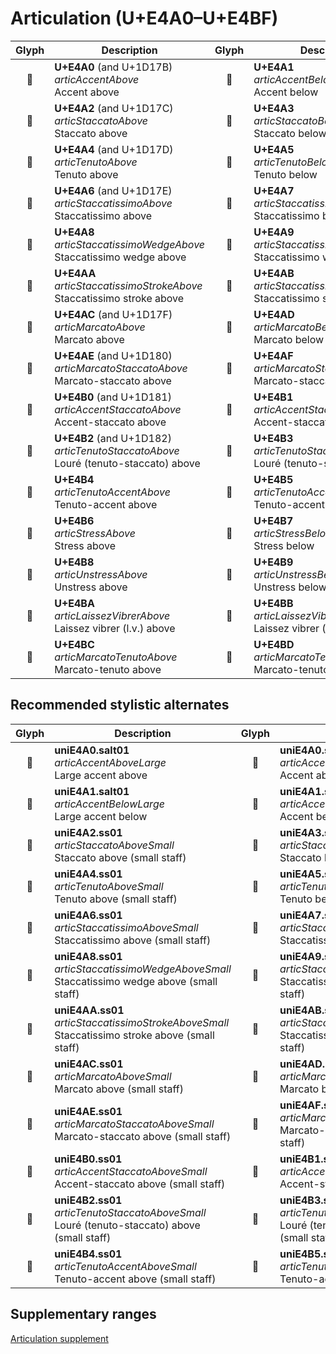 Articulation (U+E4A0–U+E4BF)
============================

| **Glyph** | **Description** | **Glyph** | **Description**
| :-------: | --------------- | :-------: | ---------------
|<span class="bravura_large">&#xe4a0;</span> | **U+E4A0** (and U+1D17B)<br/>*articAccentAbove*<br/>Accent above | <span class="bravura_large">&#xe4a1;</span> | **U+E4A1**<br/>*articAccentBelow*<br/>Accent below
|<span class="bravura_large">&#xe4a2;</span> | **U+E4A2** (and U+1D17C)<br/>*articStaccatoAbove*<br/>Staccato above | <span class="bravura_large">&#xe4a3;</span> | **U+E4A3**<br/>*articStaccatoBelow*<br/>Staccato below
|<span class="bravura_large">&#xe4a4;</span> | **U+E4A4** (and U+1D17D)<br/>*articTenutoAbove*<br/>Tenuto above | <span class="bravura_large">&#xe4a5;</span> | **U+E4A5**<br/>*articTenutoBelow*<br/>Tenuto below
|<span class="bravura_large">&#xe4a6;</span> | **U+E4A6** (and U+1D17E)<br/>*articStaccatissimoAbove*<br/>Staccatissimo above | <span class="bravura_large">&#xe4a7;</span> | **U+E4A7**<br/>*articStaccatissimoBelow*<br/>Staccatissimo below
|<span class="bravura_large">&#xe4a8;</span> | **U+E4A8**<br/>*articStaccatissimoWedgeAbove*<br/>Staccatissimo wedge above | <span class="bravura_large">&#xe4a9;</span> | **U+E4A9**<br/>*articStaccatissimoWedgeBelow*<br/>Staccatissimo wedge below
|<span class="bravura_large">&#xe4aa;</span> | **U+E4AA**<br/>*articStaccatissimoStrokeAbove*<br/>Staccatissimo stroke above | <span class="bravura_large">&#xe4ab;</span> | **U+E4AB**<br/>*articStaccatissimoStrokeBelow*<br/>Staccatissimo stroke below
|<span class="bravura_large">&#xe4ac;</span> | **U+E4AC** (and U+1D17F)<br/>*articMarcatoAbove*<br/>Marcato above | <span class="bravura_large">&#xe4ad;</span> | **U+E4AD**<br/>*articMarcatoBelow*<br/>Marcato below
|<span class="bravura_large">&#xe4ae;</span> | **U+E4AE** (and U+1D180)<br/>*articMarcatoStaccatoAbove*<br/>Marcato-staccato above | <span class="bravura_large">&#xe4af;</span> | **U+E4AF**<br/>*articMarcatoStaccatoBelow*<br/>Marcato-staccato below
|<span class="bravura_large">&#xe4b0;</span> | **U+E4B0** (and U+1D181)<br/>*articAccentStaccatoAbove*<br/>Accent-staccato above | <span class="bravura_large">&#xe4b1;</span> | **U+E4B1**<br/>*articAccentStaccatoBelow*<br/>Accent-staccato below
|<span class="bravura_large">&#xe4b2;</span> | **U+E4B2** (and U+1D182)<br/>*articTenutoStaccatoAbove*<br/>Louré (tenuto-staccato) above | <span class="bravura_large">&#xe4b3;</span> | **U+E4B3**<br/>*articTenutoStaccatoBelow*<br/>Louré (tenuto-staccato) below
|<span class="bravura_large">&#xe4b4;</span> | **U+E4B4**<br/>*articTenutoAccentAbove*<br/>Tenuto-accent above | <span class="bravura_large">&#xe4b5;</span> | **U+E4B5**<br/>*articTenutoAccentBelow*<br/>Tenuto-accent below
|<span class="bravura_large">&#xe4b6;</span> | **U+E4B6**<br/>*articStressAbove*<br/>Stress above | <span class="bravura_large">&#xe4b7;</span> | **U+E4B7**<br/>*articStressBelow*<br/>Stress below
|<span class="bravura_large">&#xe4b8;</span> | **U+E4B8**<br/>*articUnstressAbove*<br/>Unstress above | <span class="bravura_large">&#xe4b9;</span> | **U+E4B9**<br/>*articUnstressBelow*<br/>Unstress below
|<span class="bravura_large">&#xe4ba;</span> | **U+E4BA**<br/>*articLaissezVibrerAbove*<br/>Laissez vibrer (l.v.) above | <span class="bravura_large">&#xe4bb;</span> | **U+E4BB**<br/>*articLaissezVibrerBelow*<br/>Laissez vibrer (l.v.) below
|<span class="bravura_large">&#xe4bc;</span> | **U+E4BC**<br/>*articMarcatoTenutoAbove*<br/>Marcato-tenuto above | <span class="bravura_large">&#xe4bd;</span> | **U+E4BD**<br/>*articMarcatoTenutoBelow*<br/>Marcato-tenuto below

Recommended stylistic alternates
--------------------------------
| **Glyph** | **Description** | **Glyph** | **Description**
| :-------: | --------------- | :-------: | ---------------
|<span class="bravura_large">&#xf42a;</span> | **uniE4A0.salt01**<br/>*articAccentAboveLarge*<br/>Large accent above | <span class="bravura_large">&#xf475;</span> | **uniE4A0.ss01**<br/>*articAccentAboveSmall*<br/>Accent above (small staff)
|<span class="bravura_large">&#xf42b;</span> | **uniE4A1.salt01**<br/>*articAccentBelowLarge*<br/>Large accent below | <span class="bravura_large">&#xf476;</span> | **uniE4A1.ss01**<br/>*articAccentBelowSmall*<br/>Accent below (small staff)
|<span class="bravura_large">&#xf477;</span> | **uniE4A2.ss01**<br/>*articStaccatoAboveSmall*<br/>Staccato above (small staff) | <span class="bravura_large">&#xf478;</span> | **uniE4A3.ss01**<br/>*articStaccatoBelowSmall*<br/>Staccato below (small staff)
|<span class="bravura_large">&#xf479;</span> | **uniE4A4.ss01**<br/>*articTenutoAboveSmall*<br/>Tenuto above (small staff) | <span class="bravura_large">&#xf47a;</span> | **uniE4A5.ss01**<br/>*articTenutoBelowSmall*<br/>Tenuto below (small staff)
|<span class="bravura_large">&#xf47b;</span> | **uniE4A6.ss01**<br/>*articStaccatissimoAboveSmall*<br/>Staccatissimo above (small staff) | <span class="bravura_large">&#xf47c;</span> | **uniE4A7.ss01**<br/>*articStaccatissimoBelowSmall*<br/>Staccatissimo below (small staff)
|<span class="bravura_large">&#xf47d;</span> | **uniE4A8.ss01**<br/>*articStaccatissimoWedgeAboveSmall*<br/>Staccatissimo wedge above (small staff) | <span class="bravura_large">&#xf47e;</span> | **uniE4A9.ss01**<br/>*articStaccatissimoWedgeBelowSmall*<br/>Staccatissimo wedge below (small staff)
|<span class="bravura_large">&#xf47f;</span> | **uniE4AA.ss01**<br/>*articStaccatissimoStrokeAboveSmall*<br/>Staccatissimo stroke above (small staff) | <span class="bravura_large">&#xf480;</span> | **uniE4AB.ss01**<br/>*articStaccatissimoStrokeBelowSmall*<br/>Staccatissimo stroke below (small staff)
|<span class="bravura_large">&#xf481;</span> | **uniE4AC.ss01**<br/>*articMarcatoAboveSmall*<br/>Marcato above (small staff) | <span class="bravura_large">&#xf482;</span> | **uniE4AD.ss01**<br/>*articMarcatoBelowSmall*<br/>Marcato below (small staff)
|<span class="bravura_large">&#xf483;</span> | **uniE4AE.ss01**<br/>*articMarcatoStaccatoAboveSmall*<br/>Marcato-staccato above (small staff) | <span class="bravura_large">&#xf484;</span> | **uniE4AF.ss01**<br/>*articMarcatoStaccatoBelowSmall*<br/>Marcato-staccato below (small staff)
|<span class="bravura_large">&#xf485;</span> | **uniE4B0.ss01**<br/>*articAccentStaccatoAboveSmall*<br/>Accent-staccato above (small staff) | <span class="bravura_large">&#xf486;</span> | **uniE4B1.ss01**<br/>*articAccentStaccatoBelowSmall*<br/>Accent-staccato below (small staff)
|<span class="bravura_large">&#xf487;</span> | **uniE4B2.ss01**<br/>*articTenutoStaccatoAboveSmall*<br/>Louré (tenuto-staccato) above (small staff) | <span class="bravura_large">&#xf488;</span> | **uniE4B3.ss01**<br/>*articTenutoStaccatoBelowSmall*<br/>Louré (tenuto-staccato) below (small staff)
|<span class="bravura_large">&#xf489;</span> | **uniE4B4.ss01**<br/>*articTenutoAccentAboveSmall*<br/>Tenuto-accent above (small staff) | <span class="bravura_large">&#xf48a;</span> | **uniE4B5.ss01**<br/>*articTenutoAccentBelowSmall*<br/>Tenuto-accent below (small staff)

Supplementary ranges
---------------------
[Articulation supplement](articulation-supplement.md)